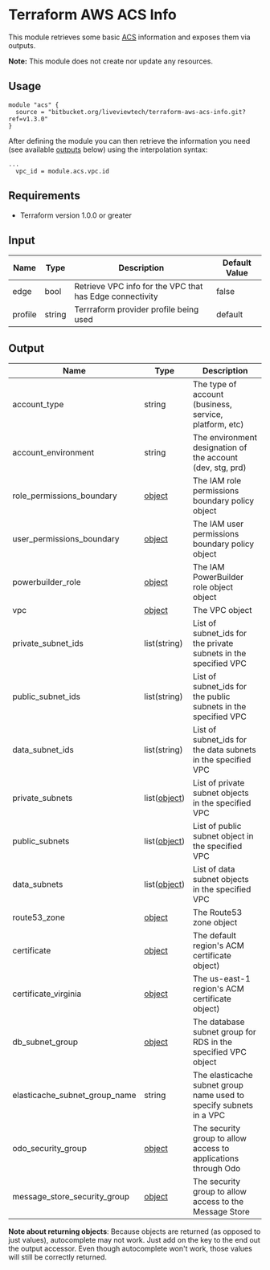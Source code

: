 # Terraform AWS ACS Info

This module retrieves some basic [ACS](https://bitbucket.org/liveviewtech/aws-acs) information and exposes them via outputs. 

**Note:** This module does not create nor update any resources.

## Usage

```hcl
module "acs" {
  source = "bitbucket.org/liveviewtech/terraform-aws-acs-info.git?ref=v1.3.0"
}
```

After defining the module you can then retrieve the information you need (see available [outputs](#output) below) using the interpolation syntax:

```hcl
...
  vpc_id = module.acs.vpc.id
```

## Requirements

* Terraform version 1.0.0 or greater

## Input

| Name    | Type   | Description                                              | Default Value |
| ------- | ------ | -------------------------------------------------------- | ------------- |
| edge    | bool   | Retrieve VPC info for the VPC that has Edge connectivity | false         |
| profile | string | Terrraform provider profile being used                   | default       |

## Output

| Name                          | Type                                                                                                                          | Description                                                        |
| ----------------------------- | ----------------------------------------------------------------------------------------------------------------------------- | ------------------------------------------------------------------ |
| account_type                  | string                                                                                                                        | The type of account (business, service, platform, etc)             |
| account_environment           | string                                                                                                                        | The environment designation of the account (dev, stg, prd)         |
| role_permissions_boundary     | [object](https://www.terraform.io/docs/providers/aws/d/iam_policy.html#attributes-reference)                                  | The IAM role permissions boundary policy object                    |
| user_permissions_boundary     | [object](https://www.terraform.io/docs/providers/aws/d/iam_policy.html#attributes-reference)                                  | The IAM user permissions boundary policy object                    |
| powerbuilder_role             | [object](https://www.terraform.io/docs/providers/aws/d/iam_role.html#attributes-reference)                                    | The IAM PowerBuilder role object object                            |
| vpc                           | [object](https://www.terraform.io/docs/providers/aws/d/vpc.html#attributes-reference)                                         | The VPC object                                                     |
| private_subnet_ids            | list(string)                                                                                                                  | List of subnet_ids for the private subnets in the specified VPC    |
| public_subnet_ids             | list(string)                                                                                                                  | List of subnet_ids for the public subnets in the specified VPC     |
| data_subnet_ids               | list(string)                                                                                                                  | List of subnet_ids for the data subnets in the specified VPC       |
| private_subnets               | list([object](https://www.terraform.io/docs/providers/aws/r/subnet.html#attributes-reference))                                | List of private subnet objects in the specified VPC                |
| public_subnets                | list([object](https://www.terraform.io/docs/providers/aws/r/subnet.html#attributes-reference))                                | List of public subnet object in the specified VPC                  |
| data_subnets                  | list([object](https://www.terraform.io/docs/providers/aws/r/subnet.html#attributes-reference))                                | List of data subnet objects in the specified VPC                   |
| route53_zone                  | [object](https://www.terraform.io/docs/providers/aws/r/route53_zone.html#attributes-reference)                                | The Route53 zone object                                            |
| certificate                   | [object](https://www.terraform.io/docs/providers/aws/d/acm_certificate.html#attributes-reference)                             | The default region's ACM certificate object)                       |
| certificate_virginia          | [object](https://www.terraform.io/docs/providers/aws/d/acm_certificate.html#attributes-reference)                             | The us-east-1 region's ACM certificate object)                     |
| db_subnet_group               | [object](https://registry.terraform.io/providers/hashicorp/aws/latest/docs/data-sources/db_subnet_group#attributes-reference) | The database subnet group for RDS in the specified VPC object      |
| elasticache_subnet_group_name | string                                                                                                                        | The elasticache subnet group name used to specify subnets in a VPC |
| odo_security_group            | [object](https://registry.terraform.io/providers/hashicorp/aws/latest/docs/data-sources/security_group#attributes-reference)  | The security group to allow access to applications through Odo     |
| message_store_security_group  | [object](https://registry.terraform.io/providers/hashicorp/aws/latest/docs/data-sources/security_group#attributes-reference)  | The security group to allow access to the Message Store            |

**Note about returning objects**: Because objects are returned (as opposed to just values), autocomplete may not work. Just add on the key to the end out the output accessor. Even though autocomplete won't work, those values will still be correctly returned.
